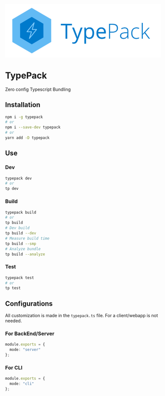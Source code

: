 ![TypePack](logo.png?raw=true "TypePack")
# TypePack

Zero config Typescript Bundling

## Installation

```sh
npm i -g typepack
# or
npm i --save-dev typepack
# or
yarn add -D typepack
```

## Use

### Dev

```sh
typepack dev
# or
tp dev
```

### Build

```sh
typepack build
# or
tp build
# Dev build
tp build --dev
# Measure build time
tp build --smp
# Analyze bundle
tp build --analyze
```

### Test

```sh
typepack test
# or
tp test
```

## Configurations

All customization is made in the `typepack.ts` file.
For a client/webapp is not needed.

### For BackEnd/Server

```Typescript
module.exports = {
  mode: "server"
};
```

### For CLI

```Typescript
module.exports = {
  mode: "cli"
};
```